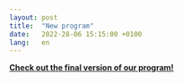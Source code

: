 ```yaml
---
layout: post
title:  "New program"
date:   2022-28-06 15:15:00 +0100
lang:	en
---
```


[**Check out the final version of our program!**](https://www.spaceafterborders.com/en/program/)
